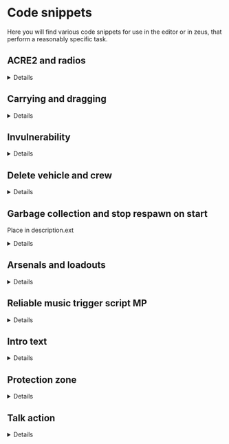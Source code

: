 # Code snippets

Here you will find various code snippets for use in the editor or in zeus, that perform a reasonably specific task.

## ACRE2 and radios

<details>
 
### Adding a radio rack to a vehicle
The following will add an AN/PRC-77 to <b>var</b>.
The radio will be accessible by <b>var</b>'s driver and commander.  
This script will NOT work in an `init` field, it is has to called dynamically during the mission (trigger, `execVM`, `spawn`...).
  
```
[
	var,
	[
		"ACRE_VRC64",
		"Dashboard",
		"Dash",
		false,
		["driver", "commander"],
		[],
		"ACRE_PRC77",
		[],
		["intercom_1"]
	],
	false,
	{}
] call acre_api_fnc_addRackToVehicle;
```

</details>

## Carrying and dragging

<details>

The following will respectively make <b>var</b> carriable and draggable through the ACE interaction menu.

```
[var, true, [0, 1, 1], 0] call ace_dragging_fnc_setCarryable;
```  

```
[var, true, [0, 1.5, 0], 0] call ace_dragging_fnc_setDraggable;
```

</details>

## Invulnerability

<details>

The following will make <b>var</b> invulnerable to most damage sources (some minor damage may still occur in the event of a vehicle crash).

```
call {[var, "blockDamage", null, true] call ace_common_fnc_statusEffect_set;};
```

</details>


## Delete vehicle and crew

<details>

Place in way point activation or in a trigger

```
_vehicle= vehicle this;
{ 
  _vehicle deleteVehicleCrew _x; 
} forEach crew _vehicle; 
deleteVehicle _vehicle; 
```
</details>

## Garbage collection and stop respawn on start

Place in description.ext

<details>
	
```
respawnOnStart = -1; 

corpseManagerMode = 3;
corpseLimit = 1;
corpseRemovalMinTime = 60;
corpseRemovalMaxTime = 300;
```
</details>

## Arsenals and loadouts

<details>
Add ACE Arsenal to object :
	
```
// Access via ACE interaction menu
[this, true] call ace_arsenal_fnc_initBox;

// Access via action menu
this addAction ["ACE Arsenal", {[_this select 0, player, true] call ace_arsenal_fnc_openBox}, [this]]; 
```
  
Add BI Arsenal to object :
	
```
// Access via action menu
this addAction ["BI Arsenal", {["Open", [true]] call BIS_fnc_arsenal;}]; 
```
	
Add quick loadout action to object (requires player to have saved a loadout with the quartermaster composition) : 
```
this addAction
[
	"Get loadout",
	{
		params ["_target", "_caller", "_actionId", "_arguments"];
		private _savedLoadout = profileNamespace getVariable "NFST_loadout";
		if (isNil "_savedLoadout") then
		{
			hint "No saved loadout.";
		}
		else
		{
			_caller setUnitLoadout _savedLoadout;
			hint "Applied loadout."
		};
	}
];
```
	
</details>

## Reliable music trigger script MP

<details>
	
Define music as follows in description.ext :

```
class CfgMusic
{
	tracks[] = {};
	class YOUR_CLASS_NAME
	{
		name	= "YOUR_DISPLAY NAME";
		sound[]	= { "YOUR_FILENAME_WITH_FILE_EXTENSION", db + 0, 1.0 };
	};
};
```

Play the music track with : 
	
```
if (isServer) then {YOUR_CLASS_NAME remoteExec ["playMusic"];}
```
</details>

## Intro text

<details>
trigger 1
Put this in activation

```
execVM "text1.sqf"; 
```
```
["<t color='#ffffff' size = '4'>Exercise Ajax<br /><br />by  Wonko<br /><br /></t>",-1,-1,2,2,0,789] spawn BIS_fnc_dynamicText;
```

Create a file called text1.sqf put the above code in it. The following 2 line in to seperate sqf files with corresponding triggers.

```
["<t color='#c9060d' size = '2'>91st Paramarines<br /><br /><br />Fox Company<br /></t>",-1,-1,2,2,0,789] spawn BIS_fnc_dynamicText;
```
```
["<t color='#ffffff' size = '1'>Deployed to West Germany<br /><br />1980's<br /><br /></t>",-1,-1,2,2,0,789] spawn BIS_fnc_dynamicText;
```	
</details>

## Protection zone

<details>
Put the following in a server trigger's activation :

```	
{
  private _player = _x;
  removeAllWeapons _x; 
  {
    _player removeMagazine _x;
  } forEach magazines _x; 
} forEach allPlayers;
```	
</details>

## Talk action

<details>
	
```	
this addAction 
[ 
  "Talk", 
  {hint "ADD YOUR TEXT HERE";}, 
  nil, 
  0, 
  true, 
  true, 
  "", 
  "(_this distance2D _target < 2)", 
  50, 
  false, 
  "", 
  "" 
];  
```	
	  
</details>

	  
